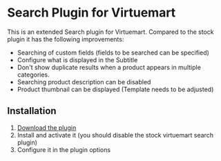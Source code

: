 Search Plugin for Virtuemart
============================

This is an extended Search plugin for Virtuemart.
Compared to the stock plugin it has the following improvements:
  * Searching of custom fields (fields to be searched can be specified)
  * Configure what is displayed in the Subtitle
  * Don't show duplicate results when a product appears in multiple categories.
  * Searching product description can be disabled
  * Product thumbnail can be displayed (Template needs to be adjusted)

Installation
------------
  1. [Download the plugin](https://github.com/smehrbrodt/vm_plg_search/archive/master.zip)
  2. Install and activate it (you should disable the stock virtuemart search plugin)
  3. Configure it in the plugin options
